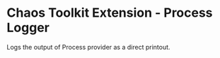 # Chaos Toolkit Extension - Process Logger

Logs the output of Process provider as a direct printout.
